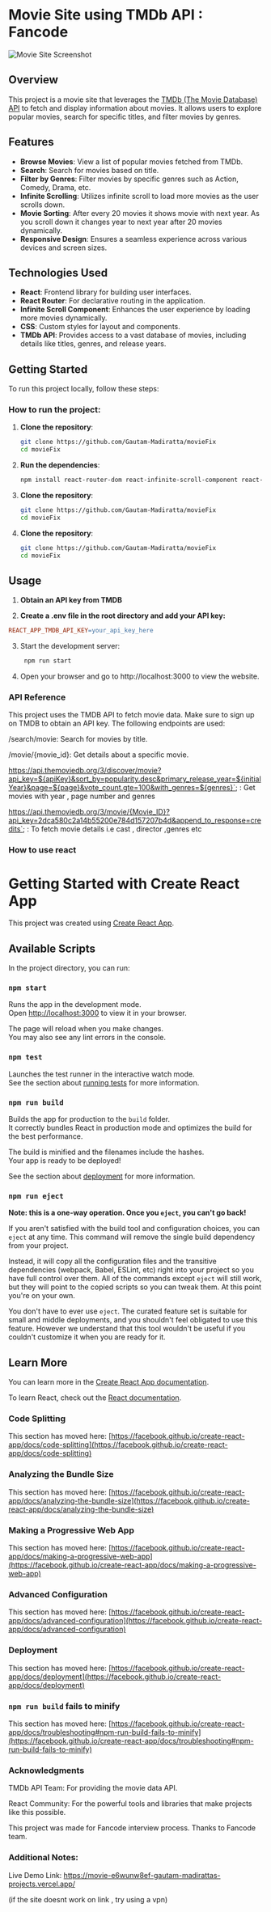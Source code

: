# Movie Site using TMDb API : Fancode

![Movie Site Screenshot](./screenshot.png)

## Overview

This project is a movie site that leverages the [TMDb (The Movie Database) API](https://www.themoviedb.org/documentation/api) to fetch and display information about movies. It allows users to explore popular movies, search for specific titles, and filter movies by genres.

## Features

- **Browse Movies**: View a list of popular movies fetched from TMDb.
- **Search**: Search for movies based on title.
- **Filter by Genres**: Filter movies by specific genres such as Action, Comedy, Drama, etc.
- **Infinite Scrolling**: Utilizes infinite scroll to load more movies as the user scrolls down.
- **Movie Sorting**: After every 20 movies it shows movie with next year. As you scroll down it changes year to next year after 20 movies dynamically.
- **Responsive Design**: Ensures a seamless experience across various devices and screen sizes.

## Technologies Used

- **React**: Frontend library for building user interfaces.
- **React Router**: For declarative routing in the application.
- **Infinite Scroll Component**: Enhances the user experience by loading more movies dynamically.
- **CSS**: Custom styles for layout and components.
- **TMDb API**: Provides access to a vast database of movies, including details like titles, genres, and release years.

## Getting Started

To run this project locally, follow these steps:

### How to run the project:

1. **Clone the repository**:

   ```bash
   git clone https://github.com/Gautam-Madiratta/movieFix
   cd movieFix

2. **Run the dependencies**:

   ```bash
   npm install react-router-dom react-infinite-scroll-component react-top-loading-bar

3. **Clone the repository**:

   ```bash
   git clone https://github.com/Gautam-Madiratta/movieFix
   cd movieFix   

4. **Clone the repository**:

   ```bash
   git clone https://github.com/Gautam-Madiratta/movieFix
   cd movieFix


## Usage

1. **Obtain an API key from TMDB**

2. **Create a .env file in the root directory and add your API key:**

```makefile
REACT_APP_TMDB_API_KEY=your_api_key_here
```

3. Start the development server:

   ```bash
    npm run start

4. Open your browser and go to http://localhost:3000 to view the website.

### API Reference
This project uses the TMDB API to fetch movie data. Make sure to sign up on TMDB to obtain an API key. The following endpoints are used:

/search/movie: Search for movies by title.

/movie/{movie_id}: Get details about a specific movie.

https://api.themoviedb.org/3/discover/movie?api_key=${apiKey}&sort_by=popularity.desc&primary_release_year=${initialYear}&page=${page}&vote_count.gte=100&with_genres=${genres}`; : Get movies with year , page number and genres

https://api.themoviedb.org/3/movie/{Movie_ID}?api_key=2dca580c2a14b55200e784d157207b4d&append_to_response=credits`; : To fetch movie details i.e cast , director ,genres etc

### How to use react

# Getting Started with Create React App

This project was created using [Create React App](https://github.com/facebook/create-react-app).

## Available Scripts

In the project directory, you can run:

### `npm start`

Runs the app in the development mode.\
Open [http://localhost:3000](http://localhost:3000) to view it in your browser.

The page will reload when you make changes.\
You may also see any lint errors in the console.

### `npm test`

Launches the test runner in the interactive watch mode.\
See the section about [running tests](https://facebook.github.io/create-react-app/docs/running-tests) for more information.

### `npm run build`

Builds the app for production to the `build` folder.\
It correctly bundles React in production mode and optimizes the build for the best performance.

The build is minified and the filenames include the hashes.\
Your app is ready to be deployed!

See the section about [deployment](https://facebook.github.io/create-react-app/docs/deployment) for more information.

### `npm run eject`

**Note: this is a one-way operation. Once you `eject`, you can't go back!**

If you aren't satisfied with the build tool and configuration choices, you can `eject` at any time. This command will remove the single build dependency from your project.

Instead, it will copy all the configuration files and the transitive dependencies (webpack, Babel, ESLint, etc) right into your project so you have full control over them. All of the commands except `eject` will still work, but they will point to the copied scripts so you can tweak them. At this point you're on your own.

You don't have to ever use `eject`. The curated feature set is suitable for small and middle deployments, and you shouldn't feel obligated to use this feature. However we understand that this tool wouldn't be useful if you couldn't customize it when you are ready for it.

## Learn More

You can learn more in the [Create React App documentation](https://facebook.github.io/create-react-app/docs/getting-started).

To learn React, check out the [React documentation](https://reactjs.org/).

### Code Splitting

This section has moved here: [https://facebook.github.io/create-react-app/docs/code-splitting](https://facebook.github.io/create-react-app/docs/code-splitting)

### Analyzing the Bundle Size

This section has moved here: [https://facebook.github.io/create-react-app/docs/analyzing-the-bundle-size](https://facebook.github.io/create-react-app/docs/analyzing-the-bundle-size)

### Making a Progressive Web App

This section has moved here: [https://facebook.github.io/create-react-app/docs/making-a-progressive-web-app](https://facebook.github.io/create-react-app/docs/making-a-progressive-web-app)

### Advanced Configuration

This section has moved here: [https://facebook.github.io/create-react-app/docs/advanced-configuration](https://facebook.github.io/create-react-app/docs/advanced-configuration)

### Deployment

This section has moved here: [https://facebook.github.io/create-react-app/docs/deployment](https://facebook.github.io/create-react-app/docs/deployment)

### `npm run build` fails to minify

This section has moved here: [https://facebook.github.io/create-react-app/docs/troubleshooting#npm-run-build-fails-to-minify](https://facebook.github.io/create-react-app/docs/troubleshooting#npm-run-build-fails-to-minify)


### Acknowledgments

TMDb API Team: For providing the movie data API.

React Community: For the powerful tools and libraries that make projects like this possible.

This project was made for Fancode interview process. Thanks to Fancode team.

### Additional Notes:

Live Demo Link: https://movie-e6wunw8ef-gautam-madirattas-projects.vercel.app/

(if the site doesnt work on link , try using a vpn)



